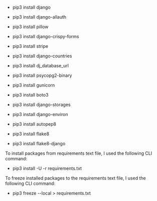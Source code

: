 * pip3 install django

* pip3 install django-allauth

* pip3 install pillow

* pip3 install django-crispy-forms

* pip3 install stripe

* pip3 install django-countries

* pip3 install dj_database_url

* pip3 install psycopg2-binary

* pip3 install gunicorn

* pip3 install boto3

* pip3 install django-storages

* pip3 install django-environ

* pip3 install autopep8

* pip3 install flake8

* pip3 install flake8-django

To install packages from requirements text file, I used the following CLI command:
* pip3 install -U -r requirements.txt

To freeze installed packages to the requirements text file, I used the following CLI command: 
* pip3 freeze --local > requirements.txt